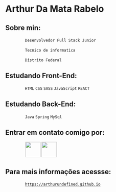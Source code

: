 # Arthur Da Mata Rabelo

## Sobre min:

⠀⠀⠀⠀⠀⠀<code>Desenvolvedor Full Stack Junior</code>

⠀⠀⠀⠀⠀⠀<code>Tecnico de informatica</code>

⠀⠀⠀⠀⠀⠀<code>Distrito Federal</code>

## Estudando Front-End: 


⠀⠀⠀⠀⠀⠀`HTML` `CSS` `SASS` `JavaScript` `REACT`
       
## Estudando Back-End: 

⠀⠀⠀⠀⠀⠀`Java` `Spring` `MySql`

## Entrar em contato comigo por:


⠀⠀⠀⠀⠀⠀<code><a href="https://www.linkedin.com/in/arthur-da-mata-rabelo-5663871b6"><img width="48px" src="https://img.icons8.com/wired/64/000000/linkedin--v1.png" /></a></code> <code><a href="https://api.whatsapp.com/send?phone=5561995022477"><img width="48px" src="https://img.icons8.com/wired/64/000000/whatsapp.png" /></a></code>

## Para mais informações acessse:


⠀⠀⠀⠀⠀⠀<code>https://arthurundefined.github.io</code>
